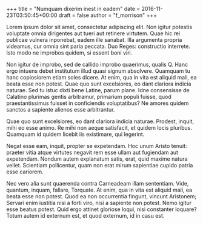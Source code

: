 +++
title = "Numquam dixerim inest in eadem"
date = 2016-11-23T03:50:45+00:00
draft = false
author = "f_morrison"
+++

Lorem ipsum dolor sit amet, consectetur adipiscing elit. Non igitur potestis
voluptate omnia dirigentes aut tueri aut retinere virtutem. Quae hic rei
publicae vulnera inponebat, eadem ille sanabat. Illa argumenta propria
videamus, cur omnia sint paria peccata. Duo Reges: constructio interrete. Isto
modo ne improbos quidem, si essent boni viri.

Non igitur de improbo, sed de callido improbo quaerimus, qualis Q. Hanc ergo
intuens debet institutum illud quasi signum absolvere. Quamquam tu hanc
copiosiorem etiam soles dicere. At enim, qua in vita est aliquid mali, ea beata
esse non potest. Quae quo sunt excelsiores, eo dant clariora indicia naturae.
Sed tu istuc dixti bene Latine, parum plane. Idne consensisse de Calatino
plurimas gentis arbitramur, primarium populi fuisse, quod praestantissimus
fuisset in conficiendis voluptatibus? Ne amores quidem sanctos a sapiente
alienos esse arbitrantur.

Quae quo sunt excelsiores, eo dant clariora indicia naturae. Prodest, inquit,
mihi eo esse animo. Re mihi non aeque satisfacit, et quidem locis pluribus.
Quamquam id quidem licebit iis existimare, qui legerint.

Negat esse eam, inquit, propter se expetendam. Hoc unum Aristo tenuit: praeter
vitia atque virtutes negavit rem esse ullam aut fugiendam aut expetendam.
Nondum autem explanatum satis, erat, quid maxime natura vellet. Scientiam
pollicentur, quam non erat mirum sapientiae cupido patria esse cariorem.

Nec vero alia sunt quaerenda contra Carneadeam illam sententiam. Vide, quantum,
inquam, fallare, Torquate. At enim, qua in vita est aliquid mali, ea beata esse
non potest. Quod ea non occurrentia fingunt, vincunt Aristonem; Servari enim
iustitia nisi a forti viro, nisi a sapiente non potest. Nemo igitur esse beatus
potest. Quid ergo attinet gloriose loqui, nisi constanter loquare? Totum autem
id externum est, et quod externum, id in casu est.
